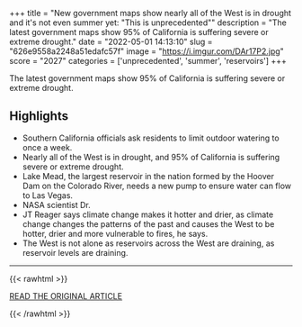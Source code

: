 +++
title = "New government maps show nearly all of the West is in drought and it's not even summer yet: \"This is unprecedented\""
description = "The latest government maps show 95% of California is suffering severe or extreme drought."
date = "2022-05-01 14:13:10"
slug = "626e9558a2248a51edafc57f"
image = "https://i.imgur.com/DAr17P2.jpg"
score = "2027"
categories = ['unprecedented', 'summer', 'reservoirs']
+++

The latest government maps show 95% of California is suffering severe or extreme drought.

## Highlights

- Southern California officials ask residents to limit outdoor watering to once a week.
- Nearly all of the West is in drought, and 95% of California is suffering severe or extreme drought.
- Lake Mead, the largest reservoir in the nation formed by the Hoover Dam on the Colorado River, needs a new pump to ensure water can flow to Las Vegas.
- NASA scientist Dr.
- JT Reager says climate change makes it hotter and drier, as climate change changes the patterns of the past and causes the West to be hotter, drier and more vulnerable to fires, he says.
- The West is not alone as reservoirs across the West are draining, as reservoir levels are draining.

---

{{< rawhtml >}}
  <p class="article-category">
    <a target="_blank" href="https://www.cbsnews.com/news/west-climate-change-water/?intcid=CNM-00-10abd1h">READ THE ORIGINAL ARTICLE</a>
  </p>
{{< /rawhtml >}}
